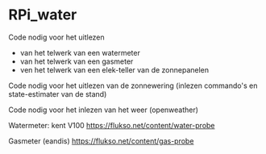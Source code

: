 # RPi_water

Code nodig voor het uitlezen
- van het telwerk van een watermeter
- van het telwerk van een gasmeter
- ven het telwerk van een elek-teller van de zonnepanelen

Code nodig voor het uitlezen van de zonnewering (inlezen commando's en state-estimater van de stand)

Code nodig voor het inlezen van het weer (openweather)


Watermeter: kent V100
https://flukso.net/content/water-probe

Gasmeter (eandis)
https://flukso.net/content/gas-probe
